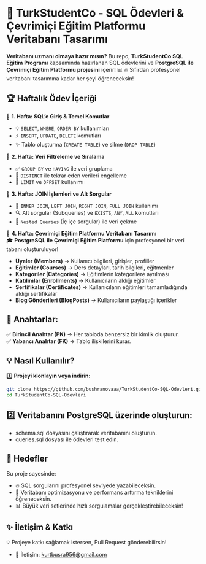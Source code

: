 # 🚀 **TurkStudentCo - SQL Ödevleri & Çevrimiçi Eğitim Platformu Veritabanı Tasarımı**

**Veritabanı uzmanı olmaya hazır mısın?** Bu repo, **TurkStudentCo SQL Eğitim Programı** kapsamında hazırlanan SQL ödevlerini ve **PostgreSQL ile Çevrimiçi Eğitim Platformu projesini** içerir! 📊 🔥 Sıfırdan profesyonel veritabanı tasarımına kadar her şeyi öğreneceksin!

## 🏆 **Haftalık Ödev İçeriği**

🔹 **1. Hafta: SQL’e Giriş & Temel Komutlar**  
- 💡 `SELECT`, `WHERE`, `ORDER BY` kullanımları  
- ⚡ `INSERT`, `UPDATE`, `DELETE` komutları  
- ✨ Tablo oluşturma (`CREATE TABLE`) ve silme (`DROP TABLE`)

🔹 **2. Hafta: Veri Filtreleme ve Sıralama**  
- ✅ `GROUP BY` ve `HAVING` ile veri gruplama  
- 🚀 `DISTINCT` ile tekrar eden verileri engelleme  
- 🎯 `LIMIT` ve `OFFSET` kullanımı

🔹 **3. Hafta: JOIN İşlemleri ve Alt Sorgular**  
- 🔗 `INNER JOIN`, `LEFT JOIN`, `RIGHT JOIN`, `FULL JOIN` kullanımı  
- 🔍 Alt sorgular (Subqueries) ve `EXISTS`, `ANY`, `ALL` komutları  
- 💎 `Nested Queries` (İç içe sorgular) ile veri çekme

🔹 **4. Hafta: Çevrimiçi Eğitim Platformu Veritabanı Tasarımı**  
🎓 **PostgreSQL ile Çevrimiçi Eğitim Platformu** için profesyonel bir veri tabanı oluşturuluyor!  
- **Üyeler (Members)** → Kullanıcı bilgileri, girişler, profiller  
- **Eğitimler (Courses)** → Ders detayları, tarih bilgileri, eğitmenler  
- **Kategoriler (Categories)** → Eğitimlerin kategorilere ayrılması  
- **Katılımlar (Enrollments)** → Kullanıcıların aldığı eğitimler  
- **Sertifikalar (Certificates)** → Kullanıcıların eğitimleri tamamladığında aldığı sertifikalar  
- **Blog Gönderileri (BlogPosts)** → Kullanıcıların paylaştığı içerikler  

## 🔗 **Anahtarlar:**
✅ **Birincil Anahtar (PK)** → Her tabloda benzersiz bir kimlik oluşturur.  
✅ **Yabancı Anahtar (FK)** → Tablo ilişkilerini kurar.

## 💡 **Nasıl Kullanılır?**

1️⃣ **Projeyi klonlayın veya indirin:**

```bash
git clone https://github.com/bushranovaaa/TurkStudentCo-SQL-Odevleri.git
cd TurkStudentCo-SQL-Odevleri
```

## 2️⃣ Veritabanını PostgreSQL üzerinde oluşturun:

- schema.sql dosyasını çalıştırarak veritabanını oluşturun.
- queries.sql dosyası ile ödevleri test edin.

## 🎯 Hedefler
Bu proje sayesinde:
- 🔥 SQL sorgularını profesyonel seviyede yazabileceksin.
- 🚀 Veritabanı optimizasyonu ve performans arttırma tekniklerini öğreneceksin.
- 📊 Büyük veri setlerinde hızlı sorgulamalar gerçekleştirebileceksin!

## ✨ İletişim & Katkı
💡 Projeye katkı sağlamak istersen, Pull Request gönderebilirsin!
-  📩 İletişim: kurtbusra956@gmail.com
